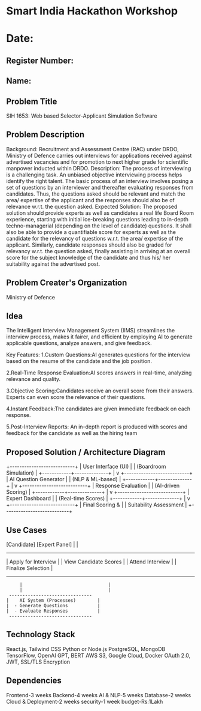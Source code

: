 # Smart India Hackathon Workshop
# Date:
## Register Number:
## Name:
## Problem Title
SIH 1653: Web based Selector-Applicant Simulation Software
## Problem Description
Background: Recruitment and Assessment Centre (RAC) under DRDO, Ministry of Defence carries out interviews for applications received against advertised vacancies and for promotion to next higher grade for scientific manpower inducted within DRDO. Description: The process of interviewing is a challenging task. An unbiased objective interviewing process helps identify the right talent. The basic process of an interview involves posing a set of questions by an interviewer and thereafter evaluating responses from candidates. Thus, the questions asked should be relevant and match the area/ expertise of the applicant and the responses should also be of relevance w.r.t. the question asked. Expected Solution: The proposed solution should provide experts as well as candidates a real life Board Room experience, starting with initial ice-breaking questions leading to in-depth techno-managerial (depending on the level of candidate) questions. It shall also be able to provide a quantifiable score for experts as well as the candidate for the relevancy of questions w.r.t. the area/ expertise of the applicant. Similarly, candidate responses should also be graded for relevancy w.r.t. the question asked, finally assisting in arriving at an overall score for the subject knowledge of the candidate and thus his/ her suitability against the advertised post.

## Problem Creater's Organization
Ministry of Defence

## Idea
The Intelligent Interview Management System (IIMS) streamlines the interview process, makes it fairer, and efficient by employing AI to generate applicable questions, analyze answers, and give feedback.

Key Features:
1.Custom Questions:AI generates questions for the interview based on the resume of the candidate and the job position.

2.Real-Time Response Evaluation:AI scores answers in real-time, analyzing relevance and quality.

3.Objective Scoring:Candidates receive an overall score from their answers.
Experts can even score the relevance of their questions.

4.Instant Feedback:The candidates are given immediate feedback on each response.

5.Post-Interview Reports: An in-depth report is produced with scores and feedback for the candidate as well as the hiring team

## Proposed Solution / Architecture Diagram
+---------------------------+
|  User Interface (UI)      |
|  (Boardroom Simulation)   |
+------------+--------------+
             |
             v
+---------------------------+
|  AI Question Generator    |
|  (NLP & ML-based)         |
+------------+--------------+
             |
             v
+---------------------------+
|  Response Evaluation      |
|  (AI-driven Scoring)      |
+------------+--------------+
             |
             v
+---------------------------+
|  Expert Dashboard         |
|  (Real-time Scores)       |
+------------+--------------+
             |
             v
+---------------------------+
|  Final Scoring &          |
|  Suitability Assessment   |
+---------------------------+

## Use Cases
[Candidate]                    [Expert Panel]
         |                                |
   ------------------                -------------------
  | Apply for Interview |          | View Candidate Scores |
  | Attend Interview   |          | Finalize Selection    |
   ------------------                -------------------
         |                                |
         |                                |
     -------------------------------
    |    AI System (Processes)        |
    |  - Generate Questions           |
    |  - Evaluate Responses           |
     -------------------------------

## Technology Stack
React.js, Tailwind CSS
Python or Node.js
PostgreSQL, MongoDB
TensorFlow, OpenAI GPT, BERT 
AWS S3, Google Cloud, Docker 
OAuth 2.0, JWT, SSL/TLS Encryption

## Dependencies

Frontend-3 weeks
Backend-4 weeks
AI & NLP-5 weeks
Database-2 weeks
Cloud & Deployment-2 weeks
security-1 week
budget-Rs:1Lakh
